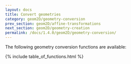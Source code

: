 ```yaml
---
layout: docs
title: Convert geometries
category: geom2D/geometry-conversion
prev_section: geom2D/affine-transformations
next_section: geom2D/geometry-creation
permalink: /docs/1.4.0/geom2D/geometry-conversion/
---
```


The following geometry conversion functions are available:

{% include table_of_functions.html %}
